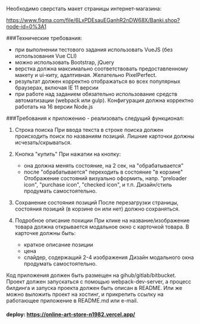 Необходимо сверстать макет страницы интернет-магазина:

https://www.figma.com/file/6LxPDEsauEGanhR2nDW68X/Banki.shop?node-id=0%3A1

###Технические требования:
- при выполнении тестового задания использовать VueJS (без использования Vue CLI)
 - можно использовать Bootstrap, jQuery
  - верстка должна максимально соответствовать предоставленному макету и ui-киту, адаптивная. Желательно PixelPerfect.
  - результат должен корректно отображаться во всех популярных браузерах, включая IE 11 версии
  - при работе над заданием обязательно использование средств автоматизации (webpack или gulp). Конфигурация должна корректно работать на 16 версии Node.js

###Требования к приложению - реализовать следущий функционал:

1. Строка поиска
   При ввода текста в строке поиска должен происходить поиск по названиям позиций.
   Лишние карточки должны исчезать/скрываться.

2. Кнопка "купить"
   При нажатии на кнопку:
   - она должна менять состояние, на 2 сек, на "обрабатывается"
   - после "обрабатывается" переходить в состояние "в корзине"
     Отображение состояний визуально оформить, напр. "preloader icon", "purchase icon", "checked icon", и т.п.
     Дизайн/стиль продумать самостоятельно.

3. Сохранение состояния позиций
   После перезагрузки страницы, состояния позиций (в корзине он или нет) должно сохраняться.

4. Подробное описание похиции
   При клике на название/изображение товара должна открывается модальное окно с карточкой товара.
   В карточке должны быть:
   - краткое описание позиции
   - цена
   - слайдер, содержащий 2-4 изображения
     Дизайн модального окна продумать самостоятельно.

Код приложения должен быть размещен на gihub/gitlab/bitbucket.
Проект должен запускаться с помощью webpack-dev-server, а процесс билдинга и запуска проекта должен быть описан в README.
Или же можно выложить проект на хостинг, и прикрепить ссылку на работающее приложение в README.md или e-mail.

#### deploy: https://online-art-store-n1982.vercel.app/

